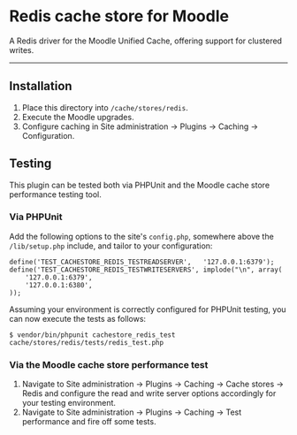 # Redis cache store for Moodle

A Redis driver for the Moodle Unified Cache, offering support for clustered
writes.

* * *

## Installation

1. Place this directory into ```/cache/stores/redis```.
2. Execute the Moodle upgrades.
3. Configure caching in Site administration -> Plugins -> Caching ->
   Configuration.

## Testing

This plugin can be tested both via PHPUnit and the Moodle cache store
performance testing tool.

### Via PHPUnit

Add the following options to the site's ```config.php```, somewhere above the
```/lib/setup.php``` include, and tailor to your configuration:

    define('TEST_CACHESTORE_REDIS_TESTREADSERVER',   '127.0.0.1:6379');
    define('TEST_CACHESTORE_REDIS_TESTWRITESERVERS', implode("\n", array(
        '127.0.0.1:6379',
        '127.0.0.1:6380',
    ));

Assuming your environment is correctly configured for PHPUnit testing, you can
now execute the tests as follows:

    $ vendor/bin/phpunit cachestore_redis_test cache/stores/redis/tests/redis_test.php

### Via the Moodle cache store performance test

1. Navigate to Site administration -> Plugins -> Caching -> Cache stores ->
   Redis and configure the read and write server options accordingly for your
   testing environment.
2. Navigate to Site administration -> Plugins -> Caching -> Test performance and
   fire off some tests.
